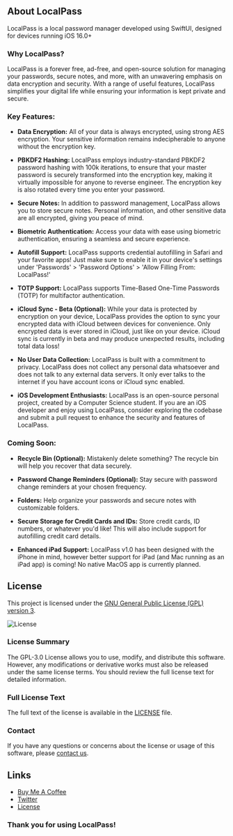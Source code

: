 ## About LocalPass

LocalPass is a local password manager developed using SwiftUI, designed for devices running iOS 16.0+

### Why LocalPass?

LocalPass is a forever free, ad-free, and open-source solution for managing your passwords, secure notes, and more, with an unwavering emphasis on data encryption and security. With a range of useful features, LocalPass simplifies your digital life while ensuring your information is kept private and secure.

### Key Features:

- **Data Encryption:**
  All of your data is always encrypted, using strong AES encryption. Your sensitive information remains indecipherable to anyone without the encryption key.

- **PBKDF2 Hashing:**
  LocalPass employs industry-standard PBKDF2 password hashing with 100k iterations, to ensure that your master password is securely transformed into the encryption key, making it virtually impossible for anyone to reverse engineer. The encryption key is also rotated every time you enter your password.

- **Secure Notes:**
  In addition to password management, LocalPass allows you to store secure notes. Personal information, and other sensitive data are all encrypted, giving you peace of mind.

- **Biometric Authentication:**
  Access your data with ease using biometric authentication, ensuring a seamless and secure experience.

- **Autofill Support:**
  LocalPass supports credential autofilling in Safari and your favorite apps! Just make sure to enable it in your device's settings under 'Passwords' > 'Password Options' > 'Allow Filling From: LocalPass!'

- **TOTP Support:**
  LocalPass supports Time-Based One-Time Passwords (TOTP) for multifactor authentication.

- **iCloud Sync - Beta (Optional):**
  While your data is protected by encryption on your device, LocalPass provides the option to sync your encrypted data with iCloud between devices for convenience. Only encrypted data is ever stored in iCloud, just like on your device. iCloud sync is currently in beta and may produce unexpected results, including total data loss!

- **No User Data Collection:**
  LocalPass is built with a commitment to privacy. LocalPass does not collect any personal data whatsoever and does not talk to any external data servers. It only ever talks to the internet if you have account icons or iCloud sync enabled.

- **iOS Development Enthusiasts:**
  LocalPass is an open-source personal project, created by a Computer Science student. If you are an iOS developer and enjoy using LocalPass, consider exploring the codebase and submit a pull request to enhance the security and features of LocalPass.

### Coming Soon:

- **Recycle Bin (Optional):**
  Mistakenly delete something? The recycle bin will help you recover that data securely.

- **Password Change Reminders (Optional):**
  Stay secure with password change reminders at your chosen frequency.

- **Folders:**
  Help organize your passwords and secure notes with customizable folders.

- **Secure Storage for Credit Cards and IDs:**
  Store credit cards, ID numbers, or whatever you'd like! This will also include support for autofilling credit card details.

- **Enhanced iPad Support:**
  LocalPass v1.0 has been designed with the iPhone in mind, however better support for iPad (and Mac running as an iPad app) is coming! No native MacOS app is currently planned.

## License

This project is licensed under the [GNU General Public License (GPL) version 3](LICENSE).

![License](https://img.shields.io/badge/License-GPLv3-blue.svg)

### License Summary

The GPL-3.0 License allows you to use, modify, and distribute this software. However, any modifications or derivative works must also be released under the same license terms. You should review the full license text for detailed information.

### Full License Text

The full text of the license is available in the [LICENSE](LICENSE) file.

### Contact

If you have any questions or concerns about the license or usage of this software, please [contact us](mailto:app.localpass@gmail.com).

## Links

- [Buy Me A Coffee](https://buymeacoffee.com/localpass)
- [Twitter](https://twitter.com/localpassapp)
- [License](https://github.com/ReubenBaker/LocalPass/blob/main/LICENSE)

### Thank you for using LocalPass!
